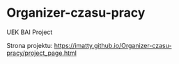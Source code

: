 # Organizer-czasu-pracy
UEK BAI Project

Strona projektu: https://imatty.github.io/Organizer-czasu-pracy/project_page.html
